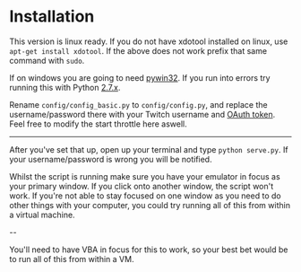 
Installation
============

This version is linux ready. If you do not have xdotool installed on linux, use `apt-get install xdotool`. If the above does not work prefix that same command with `sudo`.

If on windows you are going to need [pywin32](http://sourceforge.net/projects/pywin32/). If you run into errors try running this with Python [2.7.x](http://www.python.org/download/releases/2.7/).

Rename `config/config_basic.py` to `config/config.py`, and replace the username/password there with your Twitch username and [OAuth token](http://www.twitchapps.com/tmi/). Feel free to modify the start throttle here aswell.

___


After you've set that up, open up your terminal and type `python serve.py`. If your username/password is wrong you will be notified.

Whilst the script is running make sure you have your emulator in focus as your primary window. If you click onto another window, the script won't work. If you're not able to stay focused on one window as you need to do other things with your computer, you could try running all of this from within a virtual machine.

--

You'll need to have VBA in focus for this to work, so your best bet would be to run all of this
from within a VM.
